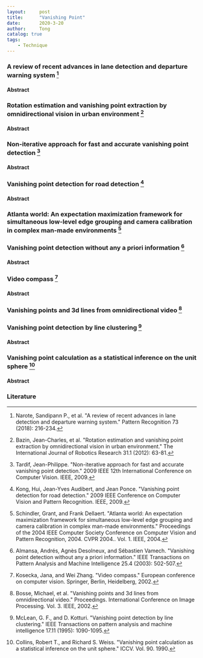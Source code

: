```yaml
---
layout:     post
title:      "Vanishing Point"
date:       2020-3-20
author:     Tong
catalog: true
tags:
    - Technique
---
```


### A review of recent advances in lane detection and departure warning system [^Narote18]
#### Abstract

### Rotation estimation and vanishing point extraction by omnidirectional vision in urban environment [^Bazin12]
#### Abstract

### Non-iterative approach for fast and accurate vanishing point detection [^Tardif09]
#### Abstract

### Vanishing point detection for road detection [^Kong09]
#### Abstract

### Atlanta world: An expectation maximization framework for simultaneous low-level edge grouping and camera calibration in complex man-made environments [^Schindler04]

### Vanishing point detection without any a priori information [^Almansa03]
#### Abstract

### Video compass [^Kosecka02]
#### Abstract

### Vanishing points and 3d lines from omnidirectional video [^Bosse02]

### Vanishing point detection by line clustering [^McLean95]
#### Abstract

### Vanishing point calculation as a statistical inference on the unit sphere [^Collins90]
#### Abstract


### Literature

[^McLean95]: McLean, G. F., and D. Kotturi. "Vanishing point detection by line clustering." IEEE Transactions on pattern analysis and machine intelligence 17.11 (1995): 1090-1095.

[^Tardif09]: Tardif, Jean-Philippe. "Non-iterative approach for fast and accurate vanishing point detection." 2009 IEEE 12th International Conference on Computer Vision. IEEE, 2009.

[^Narote18]: Narote, Sandipann P., et al. "A review of recent advances in lane detection and departure warning system." Pattern Recognition 73 (2018): 216-234.

[^Bazin12]: Bazin, Jean-Charles, et al. "Rotation estimation and vanishing point extraction by omnidirectional vision in urban environment." The International Journal of Robotics Research 31.1 (2012): 63-81.

[^Collins90]: Collins, Robert T., and Richard S. Weiss. "Vanishing point calculation as a statistical inference on the unit sphere." ICCV. Vol. 90. 1990.

[^Kong09]: Kong, Hui, Jean-Yves Audibert, and Jean Ponce. "Vanishing point detection for road detection." 2009 IEEE Conference on Computer Vision and Pattern Recognition. IEEE, 2009.

[^Almansa03]: Almansa, Andrés, Agnès Desolneux, and Sébastien Vamech. "Vanishing point detection without any a priori information." IEEE Transactions on Pattern Analysis and Machine Intelligence 25.4 (2003): 502-507.

[^Kosecka02]: Kosecka, Jana, and Wei Zhang. "Video compass." European conference on computer vision. Springer, Berlin, Heidelberg, 2002.

[^Bosse02]: Bosse, Michael, et al. "Vanishing points and 3d lines from omnidirectional video." Proceedings. International Conference on Image Processing. Vol. 3. IEEE, 2002.

[^Schindler04]: Schindler, Grant, and Frank Dellaert. "Atlanta world: An expectation maximization framework for simultaneous low-level edge grouping and camera calibration in complex man-made environments." Proceedings of the 2004 IEEE Computer Society Conference on Computer Vision and Pattern Recognition, 2004. CVPR 2004.. Vol. 1. IEEE, 2004.